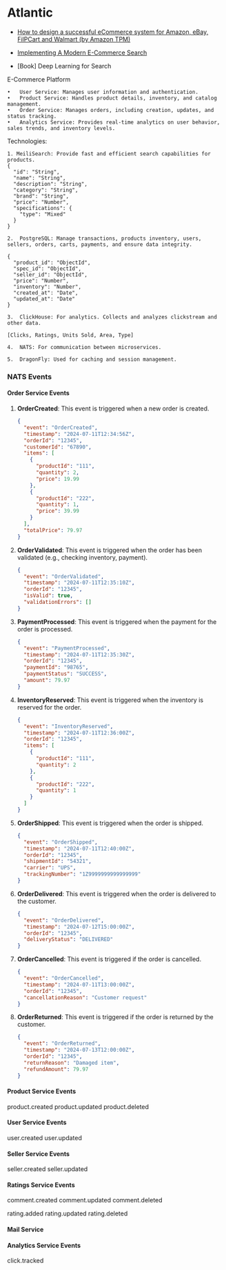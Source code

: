 # Atlantic

* [How to design a successful eCommerce system for Amazon, eBay, FilPCart and Walmart (by Amazon TPM)](https://www.youtube.com/watch?v=E-KW1O3hLSg)

* [Implementing A Modern E-Commerce Search](https://spinscale.de/posts/2020-06-22-implementing-a-modern-ecommerce-search.html)

* [Book] Deep Learning for Search

E-Commerce Platform

	•	User Service: Manages user information and authentication.
	•	Product Service: Handles product details, inventory, and catalog management.
	•	Order Service: Manages orders, including creation, updates, and status tracking.
	•	Analytics Service: Provides real-time analytics on user behavior, sales trends, and inventory levels.

Technologies:

	1. MeiliSearch: Provide fast and efficient search capabilities for products.
    {
      "id": "String",
      "name": "String",
      "description": "String",
      "category": "String",
      "brand": "String",
      "price": "Number",
      "specifications": {
        "type": "Mixed"
      }
    }

	2.	PostgreSQL: Manage transactions, products inventory, users, sellers, orders, carts, payments, and ensure data integrity.

    {
      "product_id": "ObjectId",
      "spec_id": "ObjectId",
      "seller_id": "ObjectId",
      "price": "Number",
      "inventory": "Number",
      "created_at": "Date",
      "updated_at": "Date"
    }

	3.	ClickHouse: For analytics. Collects and analyzes clickstream and other data.
    
    [Clicks, Ratings, Units Sold, Area, Type]

	4.	NATS: For communication between microservices.

	5.  DragonFly: Used for caching and session management.
  
### NATS Events

#### Order Service Events

1. **OrderCreated**: This event is triggered when a new order is created.
   ```json
   {
     "event": "OrderCreated",
     "timestamp": "2024-07-11T12:34:56Z",
     "orderId": "12345",
     "customerId": "67890",
     "items": [
       {
         "productId": "111",
         "quantity": 2,
         "price": 19.99
       },
       {
         "productId": "222",
         "quantity": 1,
         "price": 39.99
       }
     ],
     "totalPrice": 79.97
   }
   ```

2. **OrderValidated**: This event is triggered when the order has been validated (e.g., checking inventory, payment).
   ```json
   {
     "event": "OrderValidated",
     "timestamp": "2024-07-11T12:35:10Z",
     "orderId": "12345",
     "isValid": true,
     "validationErrors": []
   }
   ```

3. **PaymentProcessed**: This event is triggered when the payment for the order is processed.
   ```json
   {
     "event": "PaymentProcessed",
     "timestamp": "2024-07-11T12:35:30Z",
     "orderId": "12345",
     "paymentId": "98765",
     "paymentStatus": "SUCCESS",
     "amount": 79.97
   }
   ```

4. **InventoryReserved**: This event is triggered when the inventory is reserved for the order.
   ```json
   {
     "event": "InventoryReserved",
     "timestamp": "2024-07-11T12:36:00Z",
     "orderId": "12345",
     "items": [
       {
         "productId": "111",
         "quantity": 2
       },
       {
         "productId": "222",
         "quantity": 1
       }
     ]
   }
   ```

5. **OrderShipped**: This event is triggered when the order is shipped.
   ```json
   {
     "event": "OrderShipped",
     "timestamp": "2024-07-11T12:40:00Z",
     "orderId": "12345",
     "shipmentId": "54321",
     "carrier": "UPS",
     "trackingNumber": "1Z9999999999999999"
   }
   ```

6. **OrderDelivered**: This event is triggered when the order is delivered to the customer.
   ```json
   {
     "event": "OrderDelivered",
     "timestamp": "2024-07-12T15:00:00Z",
     "orderId": "12345",
     "deliveryStatus": "DELIVERED"
   }
   ```

7. **OrderCancelled**: This event is triggered if the order is cancelled.
   ```json
   {
     "event": "OrderCancelled",
     "timestamp": "2024-07-11T13:00:00Z",
     "orderId": "12345",
     "cancellationReason": "Customer request"
   }
   ```

8. **OrderReturned**: This event is triggered if the order is returned by the customer.
   ```json
   {
     "event": "OrderReturned",
     "timestamp": "2024-07-13T12:00:00Z",
     "orderId": "12345",
     "returnReason": "Damaged item",
     "refundAmount": 79.97
   }
   ```

#### Product Service Events
  product.created
  product.updated
  product.deleted

#### User Service Events
  user.created
  user.updated

#### Seller Service Events
  seller.created
  seller.updated

#### Ratings Service Events
  comment.created
  comment.updated
  comment.deleted

  rating.added
  rating.updated
  rating.deleted

#### Mail Service

#### Analytics Service Events
  click.tracked
